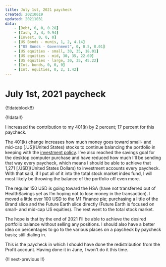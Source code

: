 ```yaml
---
title: July 1st, 2021 paycheck
created: 20210619
updated: 20211031
data:
    - [Debt, 0, 0, 0.28]
    - [Cash, 2, 4, 9.94]
    - [Invest, 0, 0, 0]
    - [US Bonds - munis, 1, 2, 4.14]
    - ["US Bonds - Government", 0, 0.5, 0.01]
    - [US equities - small, 30, 35, 18.01]
    - [US equities - mid, 30, 35, 22.69]
    - [US equities - large, 30, 35, 45.22]
    - [Int. bonds, 0, 0, 0]
    - [Int. equities, 0, 2, 1.42]
---
```


# July 1st, 2021 paycheck

{!!dateblock!!}

{!!data!!}

I increased the contribution to my 401(k) by 2 percent; 17 percent for this paycheck.

The 401(k) change increases how much money goes toward small- and mid-cap [.US](United States) stocks to continue balancing the portfolio in keeping with the [investment policy](/finances/investment-policy/). I've also reached the savings goal for the desktop computer purchase and have reduced how much I'll be sending that way every paycheck, which means I should be able to achieve that 1,271 [.USD](United States Dollars) to investment accounts every paycheck. With that said, if I put all of it into the total stock market index fund, I will most likely be throwing the balance of the portfolio off even more.

The regular 150 USD is going toward the HSA (have not transferred out of HealthSavings yet as I’m hoping not to lose money in the transaction). I moved a little over 100 USD to the M1 Finance pie; purchasing a little of the Brand slice and the Future Earth slice directly (Future Earth is focused on small- and mid-cap US equities). The rest went to the total stock market.

The hope is that by the end of 2021 I'll be able to achieve the desired portfolio balance without selling any positions. I should also have a better idea on percentages to go to the various places on a paycheck by paycheck basis; still dialing in.

This is the paycheck in which I should have done the redistribution from the Profit account. Having done it in June, I won't do it this time.

{!! next-previous !!}
